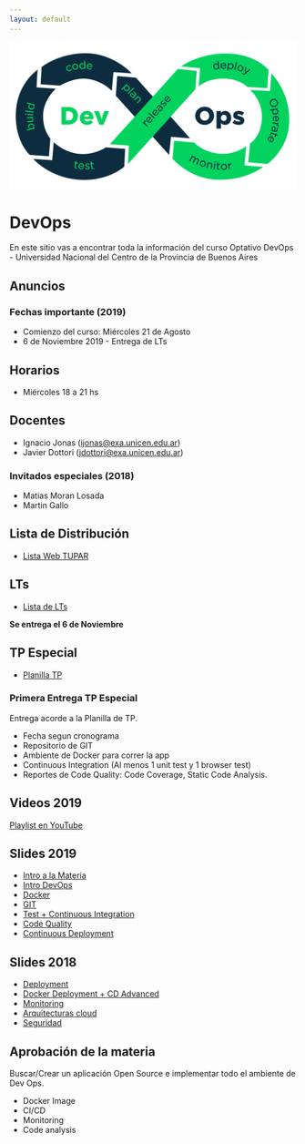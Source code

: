 ```yaml
---
layout: default
---
```



![DevOps](assets/img/devops.png)

# DevOps
En este sitio vas a encontrar toda la información del curso Optativo DevOps - Universidad Nacional del Centro de la Provincia de Buenos Aires


## Anuncios
<!-- Este Miercoles 29/05 hay clases de 18 a 21hs. -->


### Fechas importante (2019)
* Comienzo del curso: Miércoles 21 de Agosto
* 6 de Noviembre 2019 - Entrega de LTs

## Horarios
* Miércoles 18 a 21 hs

## Docentes
* Ignacio Jonas (ijonas@exa.unicen.edu.ar)
* Javier Dottori (jdottori@exa.unicen.edu.ar)
<!-- * Alejandro Perez (ajperez@exa.unicen.edu.ar) -->
### Invitados especiales (2018)
* Matias Moran Losada
* Martin Gallo

## Lista de Distribución
* [Lista Web TUPAR](https://groups.google.com/forum/#!forum/web-tupar)

## LTs 
* [Lista de LTs](https://docs.google.com/spreadsheets/d/12bH9SgjWaA0mNvMwSbkCVCKslFo42xBKCEzhW5bJtJE/edit#gid=932572803)

**Se entrega el 6 de Noviembre**

## TP Especial
* [Planilla TP](https://docs.google.com/spreadsheets/d/1IeDIP41mUUqU8c1q9qztlejaIELn9uZT9WvroR0wlVk/edit#gid=0)
### Primera Entrega TP Especial
Entrega acorde a la Planilla de TP.
- Fecha segun cronograma
- Repositorio de GIT
- Ambiente de Docker para correr la app
- Continuous Integration (Al menos 1 unit test y 1 browser test)
- Reportes de Code Quality: Code Coverage, Static Code Analysis.

## Videos 2019
[Playlist en YouTube](https://www.youtube.com/playlist?list=PLWrcdS95xApk2XtwZ56ogsOb8U5XZ8VZb)

## Slides 2019
* [Intro a la Materia](https://docs.google.com/presentation/d/17q_4TaWb8Gx7_ipPrkN3NnKgTxei29HVeX8D48rezRI/edit)
* [Intro DevOps](https://docs.google.com/presentation/d/1NiAHg6OEWfenwKpXPR4GuF6BSpzooSRygwuvcb5zXNA/edit?usp=sharing)
* [Docker](https://docs.google.com/presentation/d/1hWwcy0jwaX7lhG1YIOZ7Dc0ol6raOJVP6efA7FEArmQ/edit)
* [GIT](https://docs.google.com/presentation/d/19-JXJ7yYbOi9qy4Y9VnYjQajs2ck6u9gusO0eFjut_w/edit)
* [Test + Continuous Integration](https://docs.google.com/presentation/d/1woiycioR51KGziMyz9UJp5hdIlqGIDIYBXyOOojQ_og/edit)
* [Code Quality](https://docs.google.com/presentation/d/1jTUbOA3zw0W0VHssNCN2UmUUyxCOk10h4pMBPsgeurU/edit)
* [Continuous Deployment](https://docs.google.com/presentation/d/1MlvJOteXMzE5nqbtVJs15hRpDt5qSAUBmI01UH4wVD0/edit?usp=sharing)


## Slides 2018
* [Deployment](https://docs.google.com/presentation/d/1OaubIrUH7FYAnMmeA4aZJHnYOfZevtF0SYELhsAHR28/edit?usp=sharing)
* [Docker Deployment + CD Advanced](https://docs.google.com/presentation/d/1Mwwik_7Pn8tg8RT4e45s-CHzqegYWCGTMHVB_yqMFeQ/edit?usp=sharing)
* [Monitoring](https://docs.google.com/presentation/d/1Q__F1zU4AINvv-BlgXdw_VEjpuYcqviyOOxptU7bJoU/edit?usp=sharing)
* [Arquitecturas cloud](https://docs.google.com/presentation/d/1Q1BTRNfa88YZ0IjT9eSyLmYQkwXWAmkGlBULNSYwA58/edit?usp=sharing)
* [Seguridad](https://docs.google.com/presentation/d/1nt7FhkCwvfi7bWb1yP3fNTplQwJmdJZCdaJIVFOOjsg/edit?usp=sharing)



## Aprobación de la materia
Buscar/Crear un aplicación Open Source e implementar todo el ambiente de Dev Ops.
* Docker Image
* CI/CD
* Monitoring
* Code analysis 




